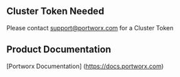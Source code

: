 ## Cluster Token Needed
Please contact support@portworx.com for a Cluster Token

## Product Documentation 
[Portworx Documentation] (https://docs.portworx.com)

